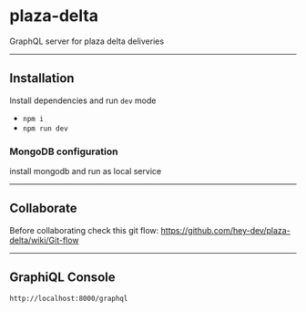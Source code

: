 # plaza-delta

GraphQL server for plaza delta deliveries

-----------

## Installation

Install dependencies and run `dev` mode

- `npm i `
- `npm run dev`

### MongoDB configuration
install mongodb and run as local service

-----------

## Collaborate 

Before collaborating check this git flow: https://github.com/hey-dev/plaza-delta/wiki/Git-flow

-----------

## GraphiQL Console

`http://localhost:8000/graphql`